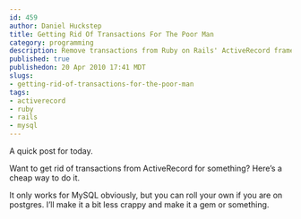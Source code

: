 ```yaml
--- 
id: 459
author: Daniel Huckstep
title: Getting Rid Of Transactions For The Poor Man
category: programming
description: Remove transactions from Ruby on Rails' ActiveRecord framework
published: true
publishedon: 20 Apr 2010 17:41 MDT
slugs: 
- getting-rid-of-transactions-for-the-poor-man
tags: 
- activerecord
- ruby
- rails
- mysql
---
```

A quick post for today.

Want to get rid of transactions from ActiveRecord for something? Here’s
a cheap way to do it.

<script type='text/javascript' src="http://gist.github.com/373215.js?file=no_transactions.rb">
</script>
It only works for MySQL obviously, but you can roll your own if you are
on postgres. I’ll make it a bit less crappy and make it a gem or
something.